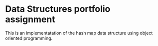 # Data Structures portfolio assignment
This is an implementatation of the hash map data structure using object oriented programming. 
